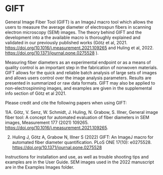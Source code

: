 # GIFT
General Image Fiber Tool (GIFT) is an ImageJ macro tool which allows the users to measure the average diameter of electrospun fibers in scanning electron microscopy (SEM) images. The theory behind GIFT and the development into a the available macro is thoroughly explained and validated in our previously published works (Götz et al, 2021. https://doi.org/10.1016/j.measurement.2021.109265 and Huling et al, 2022. https://doi.org/10.1371/journal.pone.0275528 ).   

Measuring fiber diameters as an experimental endpoint or as a means of quality control is an important step in the fabrication of nonwoven materials. GIFT allows for the quick and reliable batch analysis of large sets of images and allows users control over the image analysis parameters. Results are presented in summarized or raw data formats. GIFT may also be applied to non-electrospinning images, and examples are given in the supplemental info section of Götz et al 2021. 

Please credit and cite the following papers when using GIFT: 

1)A. Götz, V. Senz, W. Schmidt, J. Huling, N. Grabow, S. Illner, General image fiber tool: A concept for automated evaluation of fiber diameters in SEM images, Measurement 177 (2021) 109265. https://doi.org/10.1016/j.measurement.2021.109265.

2) Huling J, Götz A, Grabow N, Illner S (2022) GIFT: An ImageJ macro for automated fiber diameter quantification. PLoS ONE 17(10): e0275528. https://doi.org/10.1371/journal.pone.0275528

Instructions for installation and use, as well as trouble shooting tips and examples are in the User Guide. SEM images used in the 2022 manuscript are in the Examples Images folder.
